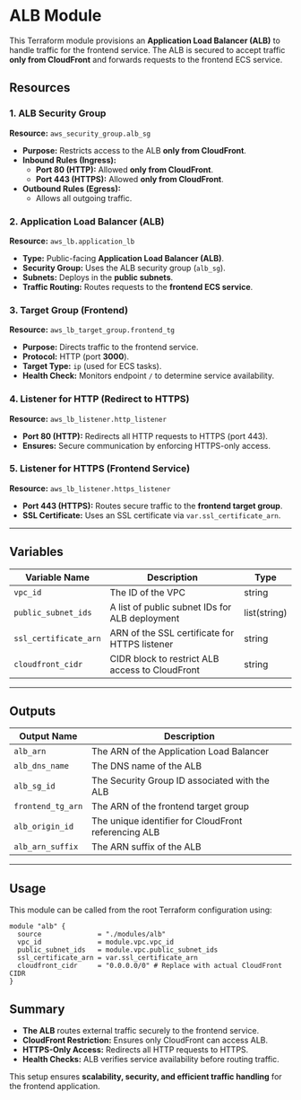 # ALB Module

This Terraform module provisions an **Application Load Balancer (ALB)** to handle traffic for the frontend service. The ALB is secured to accept traffic **only from CloudFront** and forwards requests to the frontend ECS service.

## Resources

### 1. ALB Security Group

**Resource:** `aws_security_group.alb_sg`

- **Purpose:** Restricts access to the ALB **only from CloudFront**.
- **Inbound Rules (Ingress):**
  - **Port 80 (HTTP):** Allowed **only from CloudFront**.
  - **Port 443 (HTTPS):** Allowed **only from CloudFront**.
- **Outbound Rules (Egress):**
  - Allows all outgoing traffic.

### 2. Application Load Balancer (ALB)

**Resource:** `aws_lb.application_lb`

- **Type:** Public-facing **Application Load Balancer (ALB)**.
- **Security Group:** Uses the ALB security group (`alb_sg`).
- **Subnets:** Deploys in the **public subnets**.
- **Traffic Routing:** Routes requests to the **frontend ECS service**.

### 3. Target Group (Frontend)

**Resource:** `aws_lb_target_group.frontend_tg`

- **Purpose:** Directs traffic to the frontend service.
- **Protocol:** HTTP (port **3000**).
- **Target Type:** `ip` (used for ECS tasks).
- **Health Check:** Monitors endpoint `/` to determine service availability.

### 4. Listener for HTTP (Redirect to HTTPS)

**Resource:** `aws_lb_listener.http_listener`

- **Port 80 (HTTP):** Redirects all HTTP requests to HTTPS (port 443).
- **Ensures:** Secure communication by enforcing HTTPS-only access.

### 5. Listener for HTTPS (Frontend Service)

**Resource:** `aws_lb_listener.https_listener`

- **Port 443 (HTTPS):** Routes secure traffic to the **frontend target group**.
- **SSL Certificate:** Uses an SSL certificate via `var.ssl_certificate_arn`.

---

## Variables

| Variable Name           | Description                                      | Type         |
|-------------------------|--------------------------------------------------|-------------|
| `vpc_id`               | The ID of the VPC                               | string      |
| `public_subnet_ids`    | A list of public subnet IDs for ALB deployment  | list(string) |
| `ssl_certificate_arn`  | ARN of the SSL certificate for HTTPS listener   | string      |
| `cloudfront_cidr`      | CIDR block to restrict ALB access to CloudFront | string      |

---

## Outputs

| Output Name            | Description                                      |
|------------------------|--------------------------------------------------|
| `alb_arn`             | The ARN of the Application Load Balancer        |
| `alb_dns_name`        | The DNS name of the ALB                         |
| `alb_sg_id`          | The Security Group ID associated with the ALB   |
| `frontend_tg_arn`     | The ARN of the frontend target group            |
| `alb_origin_id`       | The unique identifier for CloudFront referencing ALB |
| `alb_arn_suffix`      | The ARN suffix of the ALB                       |

---

## Usage

This module can be called from the root Terraform configuration using:

```hcl
module "alb" {
  source              = "./modules/alb"
  vpc_id              = module.vpc.vpc_id
  public_subnet_ids   = module.vpc.public_subnet_ids
  ssl_certificate_arn = var.ssl_certificate_arn
  cloudfront_cidr     = "0.0.0.0/0" # Replace with actual CloudFront CIDR
}
```

## Summary

- **The ALB** routes external traffic securely to the frontend service.
- **CloudFront Restriction:** Ensures only CloudFront can access ALB.
- **HTTPS-Only Access:** Redirects all HTTP requests to HTTPS.
- **Health Checks:** ALB verifies service availability before routing traffic.

This setup ensures **scalability, security, and efficient traffic handling** for the frontend application.



